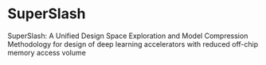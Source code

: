 # SuperSlash
SuperSlash: A Unified Design Space Exploration and Model Compression Methodology for design of deep learning accelerators with reduced off-chip memory access volume
